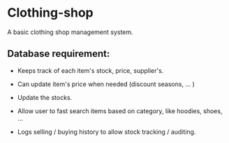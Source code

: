 # Clothing-shop
A basic clothing shop management system.  
## Database requirement: 
- Keeps track of each item's stock, price, supplier's. 

- Can update item's price when needed (discount seasons, ... )

- Update the stocks. 

- Allow user to fast search items based on category, like hoodies, shoes, ...

- Logs selling / buying history to allow stock tracking / auditing. 